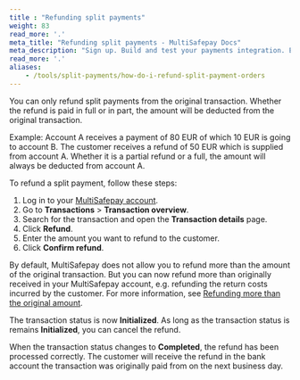 ```yaml
---
title : "Refunding split payments"
weight: 83
read_more: '.'
meta_title: "Refunding split payments - MultiSafepay Docs"
meta_description: "Sign up. Build and test your payments integration. Explore our products and services. Use our API Reference, SDKs, and wrappers. Get support."
read_more: '.'
aliases:
    - /tools/split-payments/how-do-i-refund-split-payment-orders
---
```


You can only refund split payments from the original transaction. Whether the refund is paid in full or in part, the amount will be deducted from the original transaction.

Example: Account A receives a payment of 80 EUR of which 10 EUR is going to account B. The customer receives a refund of 50 EUR which is supplied from account A. Whether it is a partial refund or a full, the amount will always be deducted from account A. 

To refund a split payment, follow these steps:

1. Log in to your [MultiSafepay account](https://merchant.multisafepay.com).
2. Go to **Transactions** > **Transaction overview**.
3. Search for the transaction and open the **Transaction details** page.
4. Click **Refund**.
5. Enter the amount you want to refund to the customer.
6. Click **Confirm refund**.

By default, MultiSafepay does not allow you to refund more than the amount of the original transaction. But you can now refund more than originally received in your MultiSafepay account, e.g. refunding the return costs incurred by the customer. For more information, see [Refunding more than the original amount](/faq/finance/refund-more-than-original-amount).

The transaction status is now **Initialized**. As long as the transaction status is remains **Initialized**, you can cancel the refund. 

When the transaction status changes to **Completed**, the refund has been processed correctly. The customer will receive the refund in the bank account the transaction was originally paid from on the next business day.
